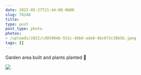 ```yaml
---
date: 2022-05-27T21:44:08-0600
slug: 78248
title: 
type: post
post_type: photo
photos:
- /uploads/2022/cd95904b-551c-4bb0-ade8-4bc072c38b5b.jpeg
tags: []
---
```

Garden area built and plants planted 🌱


![](/uploads/2022/cd95904b-551c-4bb0-ade8-4bc072c38b5b.jpeg)


